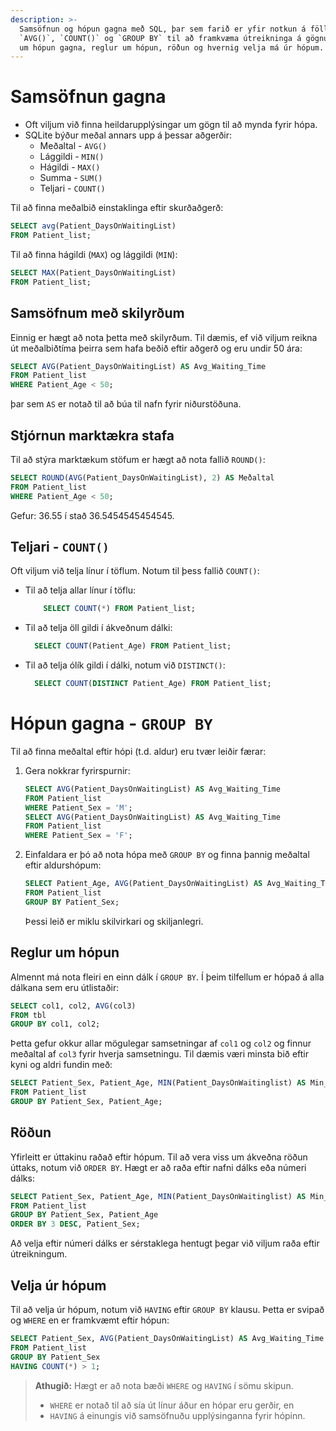 ```yaml
---
description: >-
  Samsöfnun og hópun gagna með SQL, þar sem farið er yfir notkun á föllum eins og 
  `AVG()`, `COUNT()` og `GROUP BY` til að framkvæma útreikninga á gögnum. Einnig er fjallað 
  um hópun gagna, reglur um hópun, röðun og hvernig velja má úr hópum.
---
```


# Samsöfnun gagna

- Oft viljum við finna heildarupplýsingar um gögn til að mynda fyrir hópa.
- SQLite býður meðal annars upp á þessar aðgerðir:
    - Meðaltal - `AVG()`
    - Lággildi - `MIN()`
    - Hágildi - `MAX()`
    - Summa - `SUM()`
    - Teljari - `COUNT()`

Til að finna meðalbið einstaklinga eftir skurðaðgerð:

```sql
SELECT avg(Patient_DaysOnWaitingList)
FROM Patient_list;
```

Til að finna hágildi (`MAX`) og lággildi (`MIN`):

```sql
SELECT MAX(Patient_DaysOnWaitingList)
FROM Patient_list;
```

## Samsöfnum með skilyrðum

Einnig er hægt að nota þetta með skilyrðum. Til dæmis, ef við viljum reikna út meðalbiðtíma þeirra
sem hafa beðið eftir aðgerð og eru undir 50 ára:

```sql
SELECT AVG(Patient_DaysOnWaitingList) AS Avg_Waiting_Time
FROM Patient_list
WHERE Patient_Age < 50;
```

þar sem `AS` er notað til að búa til nafn fyrir niðurstöðuna.

## Stjórnun marktækra stafa

Til að stýra marktækum stöfum er hægt að nota fallið `ROUND()`:

```sql
SELECT ROUND(AVG(Patient_DaysOnWaitingList), 2) AS Meðaltal
FROM Patient_list
WHERE Patient_Age < 50;
```

Gefur: 36.55 í stað 36.5454545454545.

## Teljari - `COUNT()`

Oft viljum við telja línur í töflum. Notum til þess fallið `COUNT()`:

- Til að telja allar línur í töflu:
  ```sql
      SELECT COUNT(*) FROM Patient_list;
  ```
- Til að telja öll gildi í ákveðnum dálki:
  ```sql
    SELECT COUNT(Patient_Age) FROM Patient_list;
  ```
- Til að telja ólík gildi í dálki, notum við `DISTINCT()`:
  ```sql
    SELECT COUNT(DISTINCT Patient_Age) FROM Patient_list;
  ```

# Hópun gagna - `GROUP BY`

Til að finna meðaltal eftir hópi (t.d. aldur) eru tvær leiðir færar:

1. Gera nokkrar fyrirspurnir:
    ```sql
    SELECT AVG(Patient_DaysOnWaitingList) AS Avg_Waiting_Time
    FROM Patient_list
    WHERE Patient_Sex = 'M';
    SELECT AVG(Patient_DaysOnWaitingList) AS Avg_Waiting_Time
    FROM Patient_list
    WHERE Patient_Sex = 'F';
    ```
2. Einfaldara er þó að nota hópa með `GROUP BY` og finna þannig meðaltal eftir aldurshópum:
    ```sql
    SELECT Patient_Age, AVG(Patient_DaysOnWaitingList) AS Avg_Waiting_Time
    FROM Patient_list
    GROUP BY Patient_Sex;
    ```
   Þessi leið er miklu skilvirkari og skiljanlegri.

## Reglur um hópun

Almennt má nota fleiri en einn dálk í `GROUP BY`. Í þeim tilfellum er hópað á alla dálkana sem eru
útlistaðir:

```sql
SELECT col1, col2, AVG(col3)
FROM tbl
GROUP BY col1, col2;
```

Þetta gefur okkur allar mögulegar samsetningar af `col1` og `col2` og finnur meðaltal af `col3`
fyrir hverja samsetningu. Til dæmis væri minsta bið eftir kyni og aldri fundin með:

```sql
SELECT Patient_Sex, Patient_Age, MIN(Patient_DaysOnWaitinglist) AS Min_Waiting_Time
FROM Patient_list
GROUP BY Patient_Sex, Patient_Age;
```

## Röðun

Yfirleitt er úttakinu raðað eftir hópum. Til að vera viss um ákveðna röðun úttaks, notum
við `ORDER BY`. Hægt er að raða eftir nafni dálks eða númeri dálks:

```sql
SELECT Patient_Sex, Patient_Age, MIN(Patient_DaysOnWaitinglist) AS Min_Waiting_Time
FROM Patient_list
GROUP BY Patient_Sex, Patient_Age
ORDER BY 3 DESC, Patient_Sex;
``` 

Að velja eftir númeri dálks er sérstaklega hentugt þegar við viljum raða eftir útreikningum.

## Velja úr hópum

Til að velja úr hópum, notum við `HAVING` eftir `GROUP BY` klausu. Þetta er svipað og `WHERE` en
er framkvæmt eftir hópun:

```sql
SELECT Patient_Sex, AVG(Patient_DaysOnWaitingList) AS Avg_Waiting_Time
FROM Patient_list
GROUP BY Patient_Sex
HAVING COUNT(*) > 1;
```

> **Athugið:** Hægt er að nota bæði `WHERE` og `HAVING` í sömu skipun.
> - `WHERE` er notað til að sía út línur áður en hópar eru gerðir, en
> - `HAVING` á einungis við samsöfnuðu upplýsinganna fyrir hópinn.
